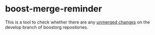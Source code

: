 # boost-merge-reminder
This is a tool to check whether there are any [unmerged changes](https://github.com/jeking3/boost-merge-reminder/actions) on the develop branch of boostorg repositories.
